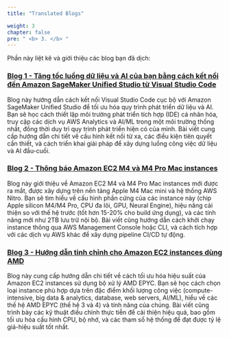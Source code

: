 ```yaml
---
title: "Translated Blogs"

weight: 3
chapter: false
pre: " <b> 3. </b> "
---
```


Phần này liệt kê và giới thiệu các blog bạn đã dịch:

###  [Blog 1 - Tăng tốc luồng dữ liệu và AI của bạn bằng cách kết nối đến Amazon SageMaker Unified Studio từ Visual Studio Code](3.1-Blog1/)
Blog này hướng dẫn cách kết nối Visual Studio Code cục bộ với Amazon SageMaker Unified Studio để tối ưu hóa quy trình phát triển dữ liệu và AI. Bạn sẽ học cách thiết lập môi trường phát triển tích hợp (IDE) cá nhân hóa, truy cập các dịch vụ AWS Analytics và AI/ML trong một môi trường thống nhất, đồng thời duy trì quy trình phát triển hiện có của mình. Bài viết cung cấp hướng dẫn chi tiết về cấu hình kết nối từ xa, các điều kiện tiên quyết cần thiết, và cách triển khai giải pháp để xây dựng luồng công việc dữ liệu và AI đầu-cuối.

###  [Blog 2 - Thông báo Amazon EC2 M4 và M4 Pro Mac instances](3.2-Blog2/)
Blog này giới thiệu về Amazon EC2 M4 và M4 Pro Mac instances mới được ra mắt, được xây dựng trên nền tảng Apple M4 Mac mini và hệ thống AWS Nitro. Bạn sẽ tìm hiểu về cấu hình phần cứng của các instance này (chip Apple silicon M4/M4 Pro, CPU đa lõi, GPU, Neural Engine), hiệu năng cải thiện so với thế hệ trước (tốt hơn 15-20% cho build ứng dụng), và các tính năng mới như 2TB lưu trữ nội bộ. Bài viết cũng hướng dẫn cách khởi chạy instance thông qua AWS Management Console hoặc CLI, và cách tích hợp với các dịch vụ AWS khác để xây dựng pipeline CI/CD tự động.

###  [Blog 3 - Hướng dẫn tinh chỉnh cho Amazon EC2 instances dùng AMD](3.3-Blog3/)
Blog này cung cấp hướng dẫn chi tiết về cách tối ưu hóa hiệu suất của Amazon EC2 instances sử dụng bộ xử lý AMD EPYC. Bạn sẽ học cách chọn loại instance phù hợp dựa trên đặc điểm khối lượng công việc (compute-intensive, big data & analytics, database, web servers, AI/ML), hiểu về các thế hệ AMD EPYC (thế hệ 3 và 4) và tính năng của chúng. Bài viết cũng trình bày các kỹ thuật điều chỉnh thực tiễn để cải thiện hiệu quả, bao gồm tối ưu hóa cấu hình CPU, bộ nhớ, và các tham số hệ thống để đạt được tỷ lệ giá-hiệu suất tốt nhất.

